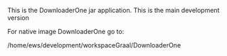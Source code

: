 
This is the DownloaderOne jar application. This is the main development version

For native image DownloaderOne go to:

/home/ews/development/workspaceGraal/DownloaderOne 
